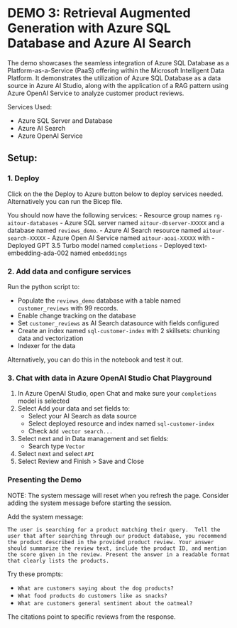 # DEMO 3: Retrieval Augmented Generation with Azure SQL Database and Azure AI Search

The demo showcases the seamless integration of Azure SQL Database as a Platform-as-a-Service (PaaS) offering within the Microsoft Intelligent Data Platform. It demonstrates the utilization of Azure SQL Database as a data source in Azure AI Studio, along with the application of a RAG pattern using Azure OpenAI Service to analyze customer product reviews.

Services Used:
- Azure SQL Server and Database
- Azure AI Search
- Azure OpenAI Service

## Setup:

### 1. Deploy

Click on the the Deploy to Azure button below to deploy services needed. Alternatively you can run the Bicep file.

You should now have the following services: 
    - Resource group names `rg-aitour-databases`
    - Azure SQL server named `aitour-dbserver-XXXXX` and a database named `reviews_demo`. 
    - Azure AI Search resource named `aitour-search-XXXXX`
    - Azure Open AI Service named `aitour-aoai-XXXXX` with
        - Deployed GPT 3.5 Turbo model named `completions`
        - Deployed text-embedding-ada-002 named `embedddings`

### 2. Add data and configure services

Run the python script to:
- Populate the `reviews_demo` database with a table named `customer_reviews` with 99 records.
- Enable change tracking on the database
- Set `customer_reviews` as AI Search datasource with fields configured 
- Create an index named `sql-customer-index` with 2 skillsets: chunking data and vectorization
- Indexer for the data 

Alternatively, you can do this in the notebook and test it out.

### 3. Chat with data in Azure OpenAI Studio Chat Playground

1. In Azure OpenAI Studio, open Chat and make sure your `completions` model is selected
1. Select Add your data and set fields to:
    - Select your AI Search as data source
    - Select deployed resource and index named `sql-customer-index`
    - Check `Add vector search...`
1. Select next and in Data management and set fields:
    - Search type `Vector`
1. Select next and select `API`
1. Select Review and Finish > Save and Close

### Presenting the Demo

NOTE: The system message will reset when you refresh the page. Consider adding the system message before starting the session.

Add the system message:

`The user is searching for a product matching their query.  Tell the user that after searching through our product database, you recommend the product described in the provided product review. Your answer should summarize the review text, include the product ID, and mention the score given in the review. Present the answer in a readable format that clearly lists the products.`


Try these prompts: 
- `What are customers saying about the dog products?`
- `What food products do customers like as snacks?`
- `What are customers general sentiment about the oatmeal?`

The citations point to specific reviews from the response.


